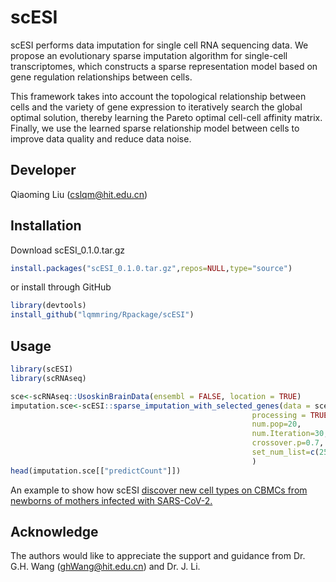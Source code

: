 # scESI

scESI performs data imputation for single cell RNA sequencing data.
We propose an evolutionary sparse imputation algorithm for single-cell transcriptomes, which constructs a sparse representation model based on gene regulation relationships between cells.

This framework takes into account the topological relationship between cells and the variety of gene expression to iteratively search the global optimal solution, thereby learning the Pareto optimal cell-cell affinity matrix. Finally, we use the learned sparse relationship model between cells to improve data quality and reduce data noise. 

Developer
------------
Qiaoming Liu (cslqm@hit.edu.cn)

Installation
----------------------
Download scESI_0.1.0.tar.gz
```R
install.packages("scESI_0.1.0.tar.gz",repos=NULL,type="source")
```
or install through GitHub
```R
library(devtools)
install_github("lqmmring/Rpackage/scESI")
```


Usage
----------------------

```R
library(scESI)
library(scRNAseq)

sce<-scRNAseq::UsoskinBrainData(ensembl = FALSE, location = TRUE)
imputation.sce<-scESI::sparse_imputation_with_selected_genes(data = sce@assays[["RNA"]]@counts,
                                                      processing = TRUE,
                                                      num.pop=20,
                                                      num.Iteration=30,
                                                      crossover.p=0.7,
                                                      set_num_list=c(25,50,80,100,150)
                                                      )
head(imputation.sce[["predictCount"]])
```
An example to show how scESI [discover new cell types on CBMCs from newborns of mothers infected with SARS-CoV-2.](https://github.com/lqmmring/Rpackage)

Acknowledge
-----------------------
The authors would like to appreciate the support and guidance from Dr. G.H. Wang (ghWang@hit.edu.cn)
and Dr. J. Li.
